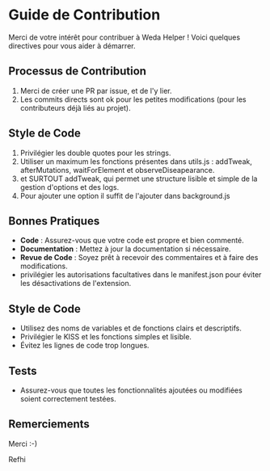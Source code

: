 # Guide de Contribution

Merci de votre intérêt pour contribuer à Weda Helper ! Voici quelques directives pour vous aider à démarrer.

## Processus de Contribution

1. Merci de créer une PR par issue, et de l'y lier.
2. Les commits directs sont ok pour les petites modifications (pour les contributeurs déjà liés au projet).

## Style de Code

1. Privilégier les double quotes pour les strings.
2. Utiliser un maximum les fonctions présentes dans utils.js : addTweak, afterMutations, waitForElement et observeDiseapearance.
3. et SURTOUT addTweak, qui permet une structure lisible et simple de la gestion d'options et des logs.
4. Pour ajouter une option il suffit de l'ajouter dans background.js

## Bonnes Pratiques

- **Code** : Assurez-vous que votre code est propre et bien commenté.
- **Documentation** : Mettez à jour la documentation si nécessaire.
- **Revue de Code** : Soyez prêt à recevoir des commentaires et à faire des modifications.
- privilégier les autorisations facultatives dans le manifest.json pour éviter les désactivations de l'extension.

## Style de Code

- Utilisez des noms de variables et de fonctions clairs et descriptifs.
- Privilégier le KISS et les fonctions simples et lisible.
- Évitez les lignes de code trop longues.


## Tests

- Assurez-vous que toutes les fonctionnalités ajoutées ou modifiées soient correctement testées.

## Remerciements

Merci :-)

Refhi